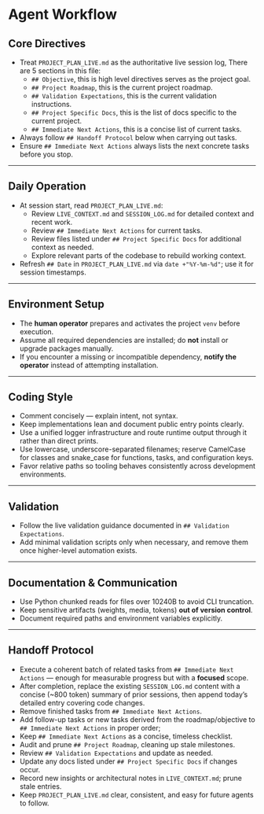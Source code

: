 # Agent Workflow

## Core Directives
- Treat `PROJECT_PLAN_LIVE.md` as the authoritative live session log, There are 5 sections in this file:
  - `## Objective`, this is high level directives serves as the project goal.
  - `## Project Roadmap`, this is the current project roadmap.
  - `## Validation Expectations`, this is the current validation instructions.
  - `## Project Specific Docs`, this is the list of docs specific to the current project.
  - `## Immediate Next Actions`, this is a concise list of current tasks.  
- Always follow `## Handoff Protocol` below when carrying out tasks.
- Ensure `## Immediate Next Actions` always lists the next concrete tasks before you stop.

---

## Daily Operation
- At session start, read `PROJECT_PLAN_LIVE.md`:
  - Review `LIVE_CONTEXT.md` and `SESSION_LOG.md` for detailed context and recent work.
  - Review `## Immediate Next Actions` for current tasks.
  - Review files listed under `## Project Specific Docs` for additional context as needed.
  - Explore relevant parts of the codebase to rebuild working context.
- Refresh `## Date` in `PROJECT_PLAN_LIVE.md` via `date +"%Y-%m-%d"`; use it for session timestamps.

---

## Environment Setup
- The **human operator** prepares and activates the project `venv` before execution.
- Assume all required dependencies are installed; do **not** install or upgrade packages manually.
- If you encounter a missing or incompatible dependency, **notify the operator** instead of attempting installation.

---

## Coding Style
- Comment concisely — explain intent, not syntax.  
- Keep implementations lean and document public entry points clearly.  
- Use a unified logger infrastructure and route runtime output through it rather than direct prints.  
- Use lowercase, underscore-separated filenames; reserve CamelCase for classes and snake_case for functions, tasks, and configuration keys.  
- Favor relative paths so tooling behaves consistently across development environments.  

---

## Validation
- Follow the live validation guidance documented in `## Validation Expectations`.
- Add minimal validation scripts only when necessary, and remove them once higher-level automation exists.

---

## Documentation & Communication
- Use Python chunked reads for files over 10240B to avoid CLI truncation.
- Keep sensitive artifacts (weights, media, tokens) **out of version control**.
- Document required paths and environment variables explicitly.

---

## Handoff Protocol
- Execute a coherent batch of related tasks from `## Immediate Next Actions` — enough for measurable progress but with a **focused** scope.
- After completion, replace the existing `SESSION_LOG.md` content with a concise (~800 token) summary of prior sessions, then append today’s detailed entry covering code changes.
- Remove finished tasks from `## Immediate Next Actions`.
- Add follow-up tasks or new tasks derived from the roadmap/objective to `## Immediate Next Actions` in proper order; 
- Keep `## Immediate Next Actions` as a concise, timeless checklist.
- Audit and prune `## Project Roadmap`, cleaning up stale milestones.
- Review `## Validation Expectations` and update as needed.
- Update any docs listed under `## Project Specific Docs` if changes occur.
- Record new insights or architectural notes in `LIVE_CONTEXT.md`; prune stale entries.
- Keep `PROJECT_PLAN_LIVE.md` clear, consistent, and easy for future agents to follow.